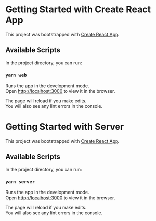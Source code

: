 # Getting Started with Create React App

This project was bootstrapped with [Create React App](https://github.com/facebook/create-react-app).

## Available Scripts

In the project directory, you can run:

### `yarn web`

Runs the app in the development mode.\
Open [http://localhost:3000](http://localhost:3000) to view it in the browser.

The page will reload if you make edits.\
You will also see any lint errors in the console.

# Getting Started with Server

This project was bootstrapped with [Create React App](https://github.com/facebook/create-react-app).

## Available Scripts

In the project directory, you can run:

### `yarn server`

Runs the app in the development mode.\
Open [http://localhost:3000](http://localhost:8000) to view it in the browser.

The page will reload if you make edits.\
You will also see any lint errors in the console.
